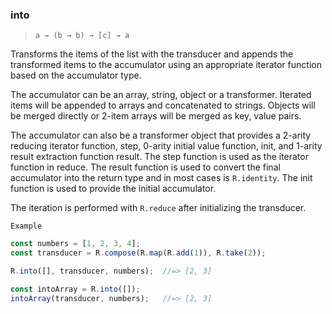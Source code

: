 ### into

> ```a → (b → b) → [c] → a```

Transforms the items of the list with the transducer and appends the transformed items to the accumulator using an appropriate iterator function based on the accumulator type.

The accumulator can be an array, string, object or a transformer. Iterated items will be appended to arrays and concatenated to strings. Objects will be merged directly or 2-item arrays will be merged as key, value pairs.

The accumulator can also be a transformer object that provides a 2-arity reducing iterator function, step, 0-arity initial value function, init, and 1-arity result extraction function result. The step function is used as the iterator function in reduce. The result function is used to convert the final accumulator into the return type and in most cases is `R.identity`. The init function is used to provide the initial accumulator.

The iteration is performed with `R.reduce` after initializing the transducer.

`Example`

```js
const numbers = [1, 2, 3, 4];
const transducer = R.compose(R.map(R.add(1)), R.take(2));

R.into([], transducer, numbers);  //=> [2, 3]

const intoArray = R.into([]);
intoArray(transducer, numbers);   //=> [2, 3]
```
